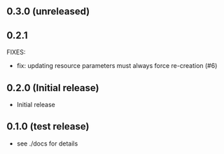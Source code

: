 ## 0.3.0 (unreleased)

## 0.2.1

FIXES:
* fix: updating resource parameters must always force re-creation (#6)

## 0.2.0 (Initial release)

- Initial release

## 0.1.0 (test release)

- see ./docs for details
